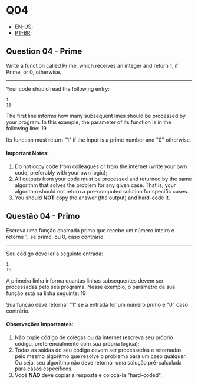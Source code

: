 # Q04

- [EN-US](#question-04---prime);
- [PT-BR](#questão-04---primo);

## Question 04 - Prime

Write a function called Prime, which receives an integer and return 1, if
Prime, or 0, otherwise.

<hr>

Your code should read the following entry:

```
1
19
```

The first line informs how many subsequent lines should be processed by your program. In this example, the parameter of its function is in the following line: 19

Its function must return "1" if the input is a prime number and "0" otherwise.

#### Important Notes:

1. Do not copy code from colleagues or from the internet (write your own code, preferably with your own logic);
2. All outputs from your code must be processed and returned by the same algorithm that solves the problem for any given case. That is, your algorithm should not return a pre-computed solution for specific cases.
3. You should **NOT** copy the answer (the output) and hard-code it.


## Questão 04 - Primo

Escreva uma função chamada primo que recebe um número inteiro e retorne 1, se
primo, ou 0, caso contrário.

<hr>

Seu código deve ler a seguinte entrada:

```
1
19
```

A primeira linha informa quantas linhas subsequentes devem ser processadas pelo seu programa. Nesse exemplo, o parâmetro da sua função está na linha seguinte: 19

Sua função deve retornar "1" se a entrada for um número primo e "0" caso contrário.

#### Observações Importantes:

1. Não copie código de colegas ou da internet (escreva seu próprio código, preferencialmente com sua própria lógica);
2. Todas as saídas do seu código devem ser processadas e retornadas pelo mesmo algoritmo que resolve o problema para um caso qualquer. Ou seja, seu algoritmo não deve retornar uma solução pré-calculada para casos específicos.
3. Você **NÃO** deve copiar a resposta e colocá-la "hard-coded".
